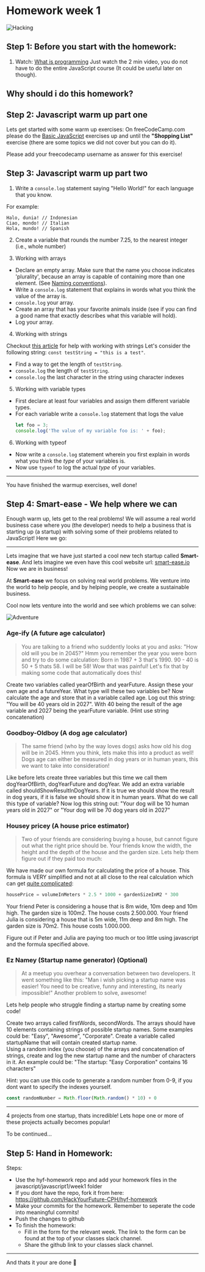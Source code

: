 # Homework week 1

![Hacking](https://media.giphy.com/media/eCqFYAVjjDksg/giphy.gif)
## Step 1: Before you start with the homework:
1. Watch: [What is programming](https://www.khanacademy.org/computing/computer-programming/programming/intro-to-programming/v/programming-intro) Just watch the 2 min video, you do not have to do the entire JavaScript course (It could be useful later on though). 

## Why should i do this homework?


## Step 2: Javascript warm up part one
Lets get started with some warm up exercises: On freeCodeCamp.com please do the [Basic JavaScript](https://learn.freecodecamp.org/javascript-algorithms-and-data-structures/basic-javascript) exercises up and until the **"Shopping List"** exercise (there are some topics we did not cover but you can do it).

Please add your freecodecamp username as answer for this exercise!

## Step 3: Javascript warm up part two
1. Write a `console.log` statement saying "Hello World!" for each language that you know.

For example:
```
Halo, dunia! // Indonesian
Ciao, mondo! // Italian
Hola, mundo! // Spanish
```

2. Create a variable that rounds the number 7.25, to the nearest integer (i.e., whole number)  

3. Working with arrays
* Declare an empty array. Make sure that the name you choose indicates 'plurality', because an array is capable of containing more than one element. (See [Naming conventions](https://github.com/HackYourFuture/fundamentals/blob/master/fundamentals/naming_conventions.md)).  
* Write a `console.log` statement that explains in words what you think the value of the array is.  
* `console.log` your array.  
* Create an array that has your favorite animals inside (see if you can find a good name that exactly describes what this variable will hold).  
* Log your array.  

4. Working with strings

Checkout [this article](https://www.digitalocean.com/community/tutorials/how-to-index-split-and-manipulate-strings-in-javascript) for help with working with strings
Let's consider the following string: `const testString = "this is a test"`.
  * Find a way to get the length of `testString`.  
  * `console.log` the length of `testString`.  
  * `console.log` the last character in the string using character indexes

5. Working with variable types
* First declare at least four variables and assign them different variable types.  
* For each variable write a `console.log` statement that logs the value
  ```js
  let foo = 3;
  console.log('The value of my variable foo is: ' + foo);
  ```

6. Working with typeof
* Now write a `console.log` statement wherein you first explain in words what you think the _type_ of your variables is.  
* Now use `typeof` to log the actual _type_ of your variables.  

---

You have finished the warmup exercises, well done!

## Step 4: Smart-ease - We help where we can
Enough warm up, lets get to the real problems! We will assume a real world business case where you (the developer) needs to help a business that is starting up (a startup) with solving some of their problems related to JavaScript! Here we go:

---

Lets imagine that we have just started a cool new tech startup called **Smart-ease**. And lets imagine we even have this cool website url: [smart-ease.io](smart-ease.io) Now we are in business!

At **Smart-ease** we focus on solving real world problems. We venture into the world to help people, and by helping people, we create a sustainable business.

Cool now lets venture into the world and see which problems we can solve:

![Adventure](https://media.giphy.com/media/oj2GhTqAIoNIk/giphy.gif)

### Age-ify (A future age calculator)
> You are talking to a friend who suddently looks at you and asks: "How old will you be in 2045?" Hmm you remember the year you were born and try to do some calculation: Born in 1987 + 3 that's 1990. 90 - 40 is 50 + 5 thats 58. I will be 58! Wow that was painful! Let's fix that by making some code that automatically does this!

Create two variables called yearOfBirth and yearFuture. Assign these your own age and a futureYear.
What type will these two variables be? Now calculate the age and store that in a variable called age. Log out this string:
"You will be 40 years old in 2027". With 40 being the result of the age variable and 2027 being the yearFuture variable. (Hint use string concatenation)

### Goodboy-Oldboy (A dog age calculator)
> The same friend (who by the way loves dogs) asks how old his dog will be in 2045. Hmm you think, lets make this into a product as well!
Dogs age can either be measured in dog years or in human years, this we want to take into consideration! 

Like before lets create three variables but this time we call them dogYearOfBirth, dogYearFuture and dogYear. We add an extra variable called shouldShowResultInDogYears. If it is true we should show the result in dog years, if it is false we should show it in human years. What do we call this type of variable? Now log this string out:
"Your dog will be 10 human years old in 2027"
or 
"Your dog will be 70 dog years old in 2027"

### Housey pricey (A house price estimator)
> Two of your friends are considering buying a house, but cannot figure out what the right price should be. Your friends know the width, the height and the depth of the house and the garden size. Lets help them figure out if they paid too much:

We have made our own formula for calculating the price of a house. This formula is VERY simplified and not at all close to the real calculation which can get [quite complicated](https://www.kaggle.com/erick5/predicting-house-prices-with-machine-learning):
```js
housePrice = volumeInMeters * 2.5 * 1000 + gardenSizeInM2 * 300
```

Your friend Peter is considering a house that is 8m wide, 10m deep and 10m high. The garden size is 100m2. The house costs 2.500.000.
Your friend Julia is considering a house that is 5m wide, 11m deep and 8m high. The garden size is 70m2. This house costs 1.000.000.

Figure out if Peter and Julia are paying too much or too little using javascript and the formula specified above.

### Ez Namey (Startup name generator) (Optional)
> At a meetup you overhear a conversation between two developers. It went something like this: "Man i wish picking a startup name was easier! You need to be creative, funny and interesting, its nearly impossible!" Another problem to solve, awesome!

Lets help people who struggle finding a startup name by creating some code!

Create two arrays called firstWords, secondWords. The arrays should have 10 elements containing strings of possible startup names. Some examples could be: "Easy", "Awesome", "Corporate".
Create a variable called startupName that will contain created startup name.  
Using a random index (you choose) of the arrays and concatenation of strings, create and log the new startup name and the number of characters in it. 
An example could be: "The startup: "Easy Corporation" contains 16 characters"

Hint: you can use this code to generate a random number from 0-9, if you dont want to specify the indexes yourself.
```js
const randomNumber = Math.floor(Math.random() * 10) + 0
```
---

4 projects from one startup, thats incredible! Lets hope one or more of these projects actually becomes popular!

To be continued...


## Step 5: Hand in Homework:

Steps:
* Use the hyf-homework repo and add your homework files in the javascript/javascript1/week1 folder
* If you dont have the repo, fork it from here: https://github.com/HackYourFuture-CPH/hyf-homework
* Make your commits for the homework. Remember to seperate the code into meaningful commits!
* Push the changes to github
* To finish the homework:
  * Fill in the form for the relevant week. The link to the form can be found at the top of your classes slack channel. 
  * Share the github link to your classes slack channel. 

---

And thats it your are done 🎉
